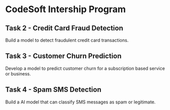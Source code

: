 # CodeSoft Intership Program

## Task 2 - Credit Card Fraud Detection

Build a model to detect fraudulent credit card transactions.

## Task 3 - Customer Churn Prediction

Develop a model to predict customer churn for a subscription based service or business.

## Task 4 - Spam SMS Detection

Build a AI model that can classify SMS messages as spam or legitimate.

